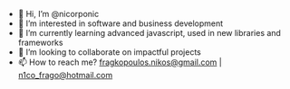 - 👋 Hi, I’m @nicorponic
- 👀 I’m interested in software and business development
- 🌱 I’m currently learning advanced javascript, used in new libraries and frameworks
- 💞️ I’m looking to collaborate on impactful projects
- 📫 How to reach me? fragkopoulos.nikos@gmail.com | n1co_frago@hotmail.com

<!---
nicorponic/nicorponic is a ✨ special ✨ repository because its `README.md` (this file) appears on your GitHub profile.
You can click the Preview link to take a look at your changes.
--->
